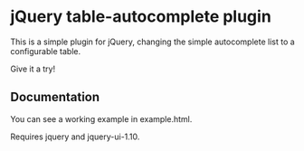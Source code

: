 # jQuery table-autocomplete plugin

This is a simple plugin for jQuery, changing the simple autocomplete list to a configurable table.

Give it a try!

## Documentation

You can see a working example in example.html. 

Requires jquery and jquery-ui-1.10.